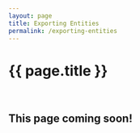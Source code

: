 ```yaml
---
layout: page
title: Exporting Entities
permalink: /exporting-entities
---
```


# {{ page.title }}
<br>

## This page coming soon!


<!-- 
### 1. Go to [Broadband Hub](https://app.broadbandhub.us/dashboard)
<br>

### 2. Search Entities desired in search bar
i. Search bar is in the top right corner 
<br>
ii. Another search bar is in 470, or Entities section on the top of the *"Filters"* section
<br>
<br>

### 3. Click on the correct Entities from the selection given
- There can be multiple options, but there is information to the side of it that will distinguish the one you want
- When you select the Entities, you will be redirected to the page where all the Entities information will be  
<br>

### 4. On the top right there is a tab named *"Entities"*, select the tab
- This tab it will have all of the Entity names, numbers, and infromation about each specific Entity 
<br>

### 5. On the top right, below Entities tab, it says *"Export Data"*, select it
<br>

### 6. Choose which way you want the information be downloaded as
<br>

### 7. Create a file name for your information and select continue 
- The file will download to your computer, and you can put it anywhere desired. 
-->